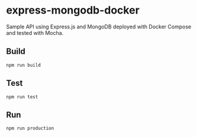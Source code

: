 # express-mongodb-docker

Sample API using Express.js and MongoDB deployed with Docker Compose and tested with Mocha.

## Build
`npm run build`

## Test
`npm run test`

## Run
`npm run production`

